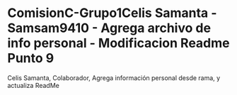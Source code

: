 # ComisionC-Grupo1Celis Samanta - Samsam9410 - Agrega archivo de info personal -  Modificacion Readme Punto 9
Celis Samanta, Colaborador, Agrega información personal desde rama, y actualiza ReadMe
